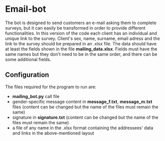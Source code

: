 # Email-bot
The bot is designed to send customers an e-mail asking them to complete surveys, but it can easily be transformed in order to provide different functionalities.
In this version of the code each client has an individual and unique link to the survey. Client's sex, name, surname, email adress and the link to the survey should be prepared in an .xlsx file. The data should have at least the fields shown in the file **mailing_data.xlsx**. Fields must have the same names but they don't need to be in the same order, and there can be some additional fields.
## Configuration
The files required for the program to run are:
- **mailing_bot.py** call file
- gender-specific message content in **message_f.txt**, **message_m.txt** files (content can be changed but the name of the files must remain the same)
- signature in **signature.txt** (content can be changed but the name of the files must remain the same)
- a file of any name in the .xlsx format containing the addressees' data and links in the above-mentioned layout
